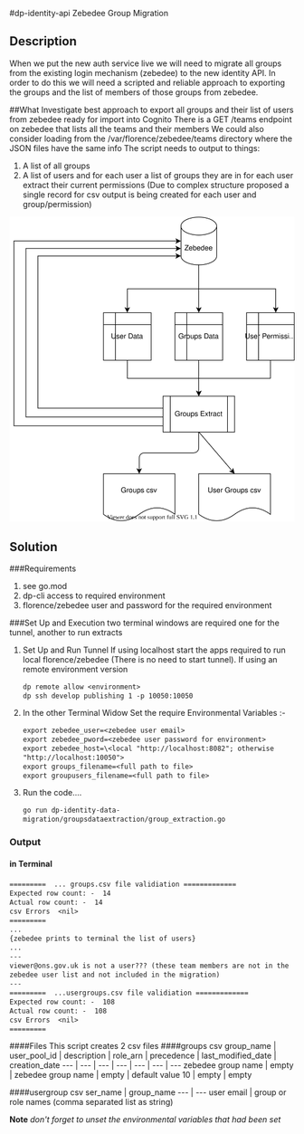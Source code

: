 #dp-identity-api Zebedee Group Migration
## Description

When we put the new auth service live we will need to migrate all groups from the existing login mechanism (zebedee) to the new identity API. In order to do this we will need a scripted and reliable approach to exporting the groups and the list of members of those groups from zebedee.

##What
Investigate best approach to export all groups and their list of users from zebedee ready for import into Cognito
There is a GET /teams endpoint on zebedee that lists all the teams and their members
We could also consider loading from the /var/florence/zebedee/teams directory where the JSON files have the same info
The script needs to output to things:
1. A list of all groups
2. A list of users and for each user a list of groups they are in
    for each user extract their current permissions
    (Due to complex structure proposed a single record for csv output is being created for each user and group/permission)

![dataflow](dataflow.drawio.svg)

## Solution 
###Requirements 
1.  see go.mod 
2.  dp-cli access to required environment
3.  florence/zebedee user and password for the required environment

###Set Up and Execution
two terminal windows are required  one for the tunnel, another to run extracts 
1. Set Up and Run Tunnel
    If using localhost start the apps required to run local florence/zebedee (There is no need to start tunnel).
    If using an remote environment version
    ```shell
    dp remote allow <environment>
    dp ssh develop publishing 1 -p 10050:10050
    ```
3. In the other Terminal Widow 
    Set the require  Environmental Variables :-
    ``` shell 
    export zebedee_user=<zebedee user email>
    export zebedee_pword=<zebedee user password for environment>
    export zebedee_host=\<local "http://localhost:8082"; otherwise "http://localhost:10050">
    export groups_filename=<full path to file>
    export groupusers_filename=<full path to file>

4. Run the code....
   ``` shell
   go run dp-identity-data-migration/groupsdataextraction/group_extraction.go
   ```

### Output
#### in Terminal 
```
=========  ... groups.csv file validiation =============
Expected row count: -  14
Actual row count: -  14
csv Errors  <nil>
=========
...
{zebedee prints to terminal the list of users}
...
---
viewer@ons.gov.uk is not a user??? (these team members are not in the zebedee user list and not included in the migration)
---
=========  ...usergroups.csv file validiation =============
Expected row count: -  108
Actual row count: -  108
csv Errors  <nil>
=========
```

####Files
This script creates 2 csv files 
####groups csv 
group_name | user_pool_id | description | role_arn | precedence | last_modified_date | creation_date
--- | --- | --- | --- | --- | --- | ---
zebedee group name | empty | zebedee group name | empty | default value 10 | empty | empty 

####usergroup csv
ser_name | group_name
--- | ---
user email | group or role names (comma separated list as string)




**Note** *don't forget to unset the environmental variables that had been set*

